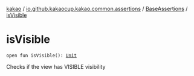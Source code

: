 [kakao](../../index.md) / [io.github.kakaocup.kakao.common.assertions](../index.md) / [BaseAssertions](index.md) / [isVisible](./is-visible.md)

# isVisible

`open fun isVisible(): `[`Unit`](https://kotlinlang.org/api/latest/jvm/stdlib/kotlin/-unit/index.html)

Checks if the view has VISIBLE visibility

